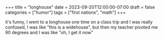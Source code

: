 +++
title = "longhouse"
date = 2023-09-20T12:00:00-07:00
draft = false
categories = ["humor"]
tags = ["first nations", "math"]
+++

it's funny, I went to a longhouse one time on a class trip and I was really confused, I was like "this is a widehouse", but then my teacher pivoted me 90 degrees and I was like "oh, I get it now"